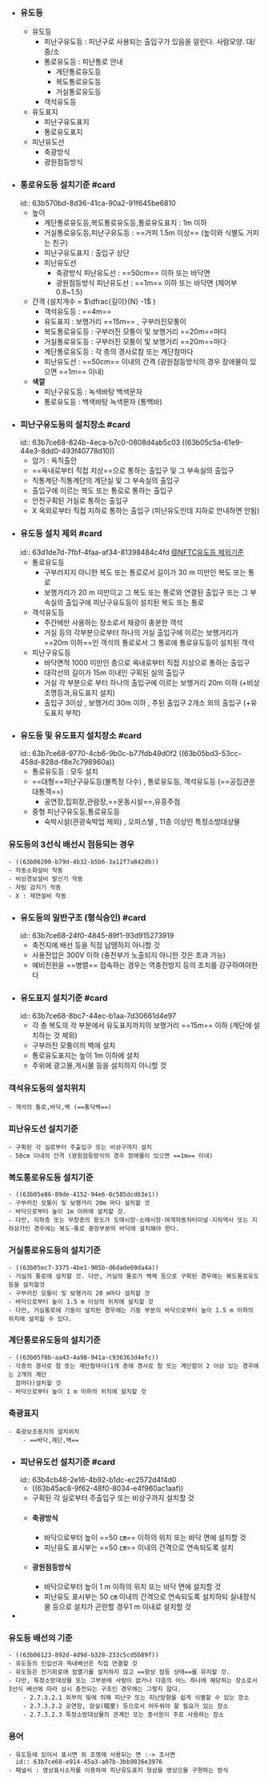 - ### 유도등
	- 유도등
		- 피난구유도등 : 피난구로 사용되는 출입구가 있음을 알린다. 사람모양. 대/중/소
		- 통로유도등 : 피난통로 안내
			- 계단통로유도등
			- 복도통로유도등
			- 거실통로유도등
		- 객석유도등
	- 유도표지
		- 피난구유도표지
		- 통로유도표지
	- 피난유도선
		- 축광방식
		- 광원점등방식
- ### 통로유도등 설치기준 #card
  id:: 63b570bd-8d36-41ca-90a2-91f645be6810
	- 높이
		- 계단통로유도등,복도통로유도등,통로유도표지 : 1m 이하
		- 거실통로유도등,피난구유도등 : ==거피 1.5m 이상== (높이와 식별도 거피는 친구)
		- 피난구유도표지 : 출입구 상단
		- 피난유도선
			- 축광방식 피난유도선 : ==50cm== 이하 또는 바닥면
			- 광원점등방식 피난유도선 : ==1m== 이하 또는 바닥면  (제어부 0.8~1.5)
	- 간격 (설치개수  = $\dfrac{길이}{N} -1$ )
		- 객석유도등 : ==4m==
		- 유도표지 : 보행거리 ==15m== , 구부러진모퉁이
		- 복도통로유도등 : 구부러진 모퉁이 및 보행거리 ==20m==마다
		- 거실통로유도등 : 구부러진 모퉁이 및 보행거리 ==20m==마다
		- 계단통로유도등 : 각 층의 경사로참 또는 계단참마다
		- 피난유도선 : ==50cm== 이내의 간격 (광원점등방식의 경우 장애물이 있으면 ==1m== 이내)
	- **색깔**
		- 피난구유도등 : 녹색바탕 백색문자
		- 통로유도등 : 백색바탕 녹색문자 (통백바)
- ### 피난구유도등의 설치장소 #card
  id:: 63b7ce68-824b-4eca-b7c0-0808d4ab5c03
  ((63b05c5a-61e9-44e3-8dd0-493f40778d10))
	- 암기 : 옥직출안
	- ==옥내로부터 직접 지상==으로 통하는 출입구 및 그 부속실의 출입구
	- 직통계단·직통계단의 계단실 및 그 부속실의 출입구
	- 출입구에 이르는 복도 또는 통로로 통하는 출입구
	- 안전구획된 거실로 통하는 출입구
	- X 옥외로부터 직접 지하로 통하는 출입구 (피난유도인데 지하로 안내하면 안됨)
- ### 유도등 설치 제외 #card
  id:: 63d1de7d-7fbf-4faa-af34-81398484c4fd
  [@NFTC유도등 제외기준](((63b06239-52ae-4467-91f9-e937dcaa8a8d)))
	- 통로유도등
		- 구부러지지 아니한 복도 또는 통로로서 길이가 30 m 미만인 복도 또는 통로
		- 보행거리가 20 m 미만이고 그 복도 또는 통로와 연결된 출입구 또는 그 부속실의 출입구에 피난구유도등이 설치된 복도 또는 통로
	- 객석유도등
		- 주간에만 사용하는 장소로서 채광이 충분한 객석
		- 거실 등의 각부분으로부터 하나의 거실 출입구에 이르는 보행거리가 ==20m 이하==인 객석의 통로로서 그 통로에 통로유도등이 설치된 객석
	- 피난구유도등
		- 바닥면적 1000 미만인 층으로 옥내로부터 직접 지상으로 통하는 출입구
		- 대각선의 길이가 15m 이내인 구획된 실의 출입구
		- 거실 각 부분으로 부터 하나의 출입구에 이르는 보행거리 20m 이하 (+비상조명등과,유도표지 설치)
		- 출입구 3이상 , 보행거리 30m 이하 , 주된 출입구 2개소 외의 출입구 (+유도표지 부착)
- ### 유도등 및 유도표지 설치장소 #card
  id:: 63b7ce68-9770-4cb6-9b0c-b77fdb49d0f2
  ((63b05bd3-53cc-458d-828d-f8e7c798960a))
	- 통로유도등 : 모두 설치
	- ==대형==피난구유도등(불특정 다수) , 통로유도등, 객석유도등 (==공집관운 대통객==)
		- 공연장,집회장,관람장,==운동시설==,유흥주점
	- 중형 피난구유도등,통로유도등
		- 숙박시설(관광숙박업 제외) , 오피스텔 , 11층 이상인 특정소방대상물
### 유도등의 3선식 배선시 점등되는 경우
	- ((63b06200-b79d-4b32-b5b6-3a12f7a842db))
	- 자동소화설비 작동
	- 비상경보설비 발신기 작동
	- 자탐 감지기 작동
	- X : 제연설비 작동
- ### 유도등의 일반구조 (형식승인) #card
  id:: 63b7ce68-24f0-4845-89f1-93d915273919
	- 축전지에 배선 등을 직접 납땜하지 아니할 것
	- 사용전압은 300V 이하  (충전부가 노출되지 아니한 것은 초과 가능)
	- 예비전원을 ==병렬== 접속하는 경우는 역충전방지 등의 조치를 강구하여야한다
- ### 유도표지 설치기준 #card
  id:: 63b7ce68-8bc7-44ec-b1aa-7d30661d4e97
	- 각 층 복도의 각 부분에서 유도표지까지의 보행거리 ==15m== 이하 (계단에 설치하는 것 제외)
	- 구부러진 모퉁이의 벽에 설치
	- 통로유도표지는 높이 1m 이하에 설치
	- 주위에 광고물,게시물 등을 설치하지 아니할 것
### 객석유도등의 설치위치
	- 객석의 통로,바닥,벽 (==통닥벽==)
### 피난유도선 설치기준
	- 구획된 각 실로부터 주출입구 또는 비상구까지 설치
	- 50cm 이내의 간격 (광원점등방식의 경우 장애물이 있으면 ==1m== 이내)
### 복도통로유도등 설치기준
	- ((63b05e86-89de-4152-94e6-0c585dcd63e1))
	- 구부러진 모퉁이 및 보행거리 20m 마다 설치할 것
	- 바닥으로부터 높이 1m 이하에 설치할 것.
	- 다만, 지하층 또는 무창층의 용도가 도매시장·소매시장·여객자동차터미널·지하역사 또는 지하상가인 경우에는 복도·통로 중앙부분의 바닥에 설치해야 한다.
### 거실통로유도등의 설치기준
	- ((63b05ec7-3375-4be1-905b-d6dade69da4a))
	- 거실의 통로에 설치할 것. 다만, 거실의 통로가 벽체 등으로 구획된 경우에는 복도통로유도등을 설치할것
	- 구부러진 모퉁이 및 보행거리 20 m마다 설치할 것
	- 바닥으로부터 높이 1.5 m 이상의 위치에 설치할 것
	- 다만, 거실통로에 기둥이 설치된 경우에는 기둥 부분의 바닥으로부터 높이 1.5 m 이하의 위치에 설치할 수 있다.
### 계단통로유도등의 설치기준
	- ((63b05f0b-aa43-4a98-941a-c936363d4efc))
	- 각층의 경사로 참 또는 계단참마다(1개 층에 경사로 참 또는 계단참이 2 이상 있는 경우에는 2개의 계단
	  참마다)설치할 것
	- 바닥으로부터 높이 1 m 이하의 위치에 설치할 것
### 축광표지
	- 축광보조표지의 설치위치
		- ==바닥,계단,벽==
- ### 피난유도선 설치기준 #card
  id:: 63b4cb48-2e16-4b92-b1dc-ec2572d4f4d0
	- ((63b45ac8-9f62-48f0-8034-e4f960ac1aaf))
	- 구획된 각 실로부터 주출입구 또는 비상구까지 설치할 것
	- #### 축광방식
		- 바닥으로부터 높이 ==50 ㎝== 이하의 위치 또는 바닥 면에 설치할 것
		- 피난유도 표시부는 ==50 ㎝== 이내의 간격으로 연속되도록 설치
	- #### 광원점등방식
		- 바닥으로부터 높이 1 m 이하의 위치 또는 바닥 면에 설치할 것
		- 피난유도 표시부는 50 ㎝ 이내의 간격으로 연속되도록 설치하되 실내장식물 등으로 설치가 곤란할 경우1 m 이내로 설치할 것
-
### 유도등 배선의 기준
	- ((63b06123-892d-4d9d-b328-233c5cd5b89f))
	- 유도등의 인입선과 옥내배선은 직접 연결할 것
	- 유도등은 전기회로에 점멸기를 설치하지 않고 ==항상 점등 상태==를 유지할 것.
	- 다만, 특정소방대상물 또는 그부분에 사람이 없거나 다음의 어느 하나에 해당하는 장소로서 3선식 배선에 따라 상시 충전되는 구조인 경우에는 그렇지 않다.
		- 2.7.3.2.1 외부의 빛에 의해 피난구 또는 피난방향을 쉽게 식별할 수 있는 장소
		- 2.7.3.2.2 공연장, 암실(暗室) 등으로서 어두워야 할 필요가 있는 장소
		- 2.7.3.2.3 특정소방대상물의 관계인 또는 종사원이 주로 사용하는 장소
### 용어
	- 유도등에 있어서 표시면 외 조명에 사용되는 면 :-> 조사면
	  id:: 63b7ce68-e914-45a3-a07b-3bb9036e3976
	- 패널식 : 영상표시소자를 이용하여 피난유도표지 형상을 영상으올 구현하는 방식
